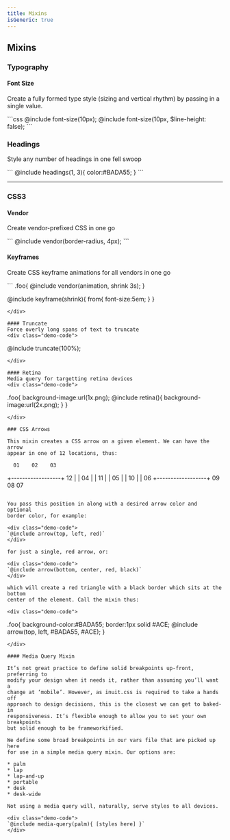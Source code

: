 ```yaml
---
title: Mixins
isGeneric: true
---
```


<h2 class="section-title" id="mixins">Mixins</h2>

### Typography

#### Font Size
Create a fully formed type style (sizing and vertical rhythm) by passing in a single value.
<div class="demo-code">
```css
@include font-size(10px);
@include font-size(10px, $line-height: false);
```
</div>

### Headings
Style any number of headings in one fell swoop
<div class="demo-code">
```
@include headings(1, 3){
	color:#BADA55;
}
```
</div>
<hr />

### CSS3

#### Vendor
Create vendor-prefixed CSS in one go
<div class="demo-code">
```
@include vendor(border-radius, 4px);
```
</div>

#### Keyframes
Create CSS keyframe animations for all vendors in one go
<div class="demo-code">
```
.foo{
	@include vendor(animation, shrink 3s);
}

@include keyframe(shrink){
	from{
		font-size:5em;
	}
}
```
</div>

#### Truncate
Force overly long spans of text to truncate
<div class="demo-code">
```
@include truncate(100%);
```
</div>

#### Retina
Media query for targetting retina devices
<div class="demo-code">
```
.foo{
	background-image:url(1x.png);
	@include retina(){
		background-image:url(2x.png);
	}
}
```
</div>

### CSS Arrows

This mixin creates a CSS arrow on a given element. We can have the arrow
appear in one of 12 locations, thus:

```
      01    02    03
   +------------------+
12 |                  | 04
   |                  |
11 |                  | 05
   |                  |
10 |                  | 06
   +------------------+
      09    08    07
```

You pass this position in along with a desired arrow color and optional
border color, for example:

<div class="demo-code">
`@include arrow(top, left, red)`
</div>

for just a single, red arrow, or:

<div class="demo-code">
`@include arrow(bottom, center, red, black)`
</div>

which will create a red triangle with a black border which sits at the bottom
center of the element. Call the mixin thus:

<div class="demo-code">
```
.foo{
	background-color:#BADA55;
	border:1px solid #ACE;
	@include arrow(top, left, #BADA55, #ACE);
}
```
</div>

#### Media Query Mixin

It’s not great practice to define solid breakpoints up-front, preferring to
modify your design when it needs it, rather than assuming you’ll want a
change at ‘mobile’. However, as inuit.css is required to take a hands off
approach to design decisions, this is the closest we can get to baked-in
responsiveness. It’s flexible enough to allow you to set your own breakpoints
but solid enough to be frameworkified.

We define some broad breakpoints in our vars file that are picked up here
for use in a simple media query mixin. Our options are:

* palm
* lap
* lap-and-up
* portable
* desk
* desk-wide

Not using a media query will, naturally, serve styles to all devices.

<div class="demo-code">
`@include media-query(palm){ [styles here] }`
</div>

